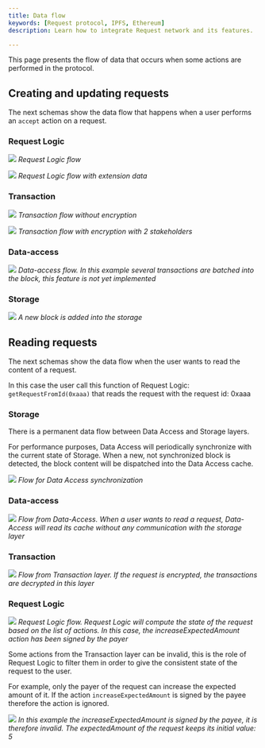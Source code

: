 ```yaml
---
title: Data flow
keywords: [Request protocol, IPFS, Ethereum]
description: Learn how to integrate Request network and its features.

---
```


This page presents the flow of data that occurs when some actions are performed in the protocol.

## Creating and updating requests

The next schemas show the data flow that happens when a user performs an `accept` action on a request.

### Request Logic

![](/img/RequestProtocol/3-RequestLogicFlow.jpg)
*Request Logic flow*

![](/img/RequestProtocol/3-AdvancedLogicFlow.jpg)
*Request Logic flow with extension data*

### Transaction

![](/img/RequestProtocol/3-TransactionFlow.jpg)
*Transaction flow without encryption*

![](/img/RequestProtocol/3-TransactionFlowEncrypted.jpg)
*Transaction flow with encryption with 2 stakeholders*

### Data-access

![](/img/RequestProtocol/3-DataAccessFlow.jpg)
*Data-access flow. In this example several transactions are batched into the block, this feature is not yet implemented*

### Storage

![](/img/RequestProtocol/3-StorageFlow.jpg)
*A new block is added into the storage*

## Reading requests

The next schemas show the data flow when the user wants to read the content of a request.

In this case the user call this function of Request Logic: `getRequestFromId(0xaaa)` that reads the request with the request id: 0xaaa

### Storage

There is a permanent data flow between Data Access and Storage layers.

For performance purposes, Data Access will periodically synchronize with the current state of Storage. When a new, not synchronized block is detected, the block content will be dispatched into the Data Access cache.

![](/img/RequestProtocol/4-DataAccessAndStorageFlow.jpg)
*Flow for Data Access synchronization*

### Data-access

![](/img/RequestProtocol/4-DataAccessFlow.jpg)
*Flow from Data-Access. When a user wants to read a request, Data-Access will read its cache without any communication with the storage layer*

### Transaction

![](/img/RequestProtocol/4-TransactionFlow.jpg)
*Flow from Transaction layer. If the request is encrypted, the transactions are decrypted in this layer*

### Request Logic

![](/img/RequestProtocol/4-RequestLogicFlow.jpg)
*Request Logic flow. Request Logic will compute the state of the request based on the list of actions. In this case, the increaseExpectedAmount action has been signed by the payer*

Some actions from the Transaction layer can be invalid, this is the role of Request Logic to filter them in order to give the consistent state of the request to the user.

For example, only the payer of the request can increase the expected amount of it. If the action `increaseExpectedAmount` is signed by the payee therefore the action is ignored.

![](/img/RequestProtocol/4-RequestLogicFlowInvalid.jpg)
*In this example the increaseExpectedAmount is signed by the payee, it is therefore invalid. The expectedAmount of the request keeps its initial value: 5*
